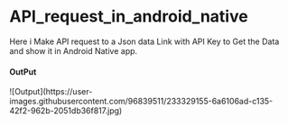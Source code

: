 # API_request_in_android_native

Here i Make API request to a Json data Link with API Key to Get the Data and show it in Android Native app.

<h4>OutPut</h4>
![Output](https://user-images.githubusercontent.com/96839511/233329155-6a6106ad-c135-42f2-962b-2051db36f817.jpg)
